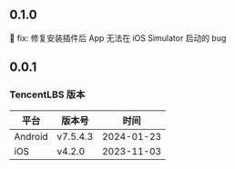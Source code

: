 ## 0.1.0

🐞 fix: 修复安装插件后 App 无法在 iOS Simulator 启动的 bug


## 0.0.1

### TencentLBS 版本

| 平台    | 版本号   | 时间       |
| ------- | -------- | ---------- |
| Android | v7.5.4.3 | 2024-01-23 |
| iOS     | v4.2.0   | 2023-11-03 |
